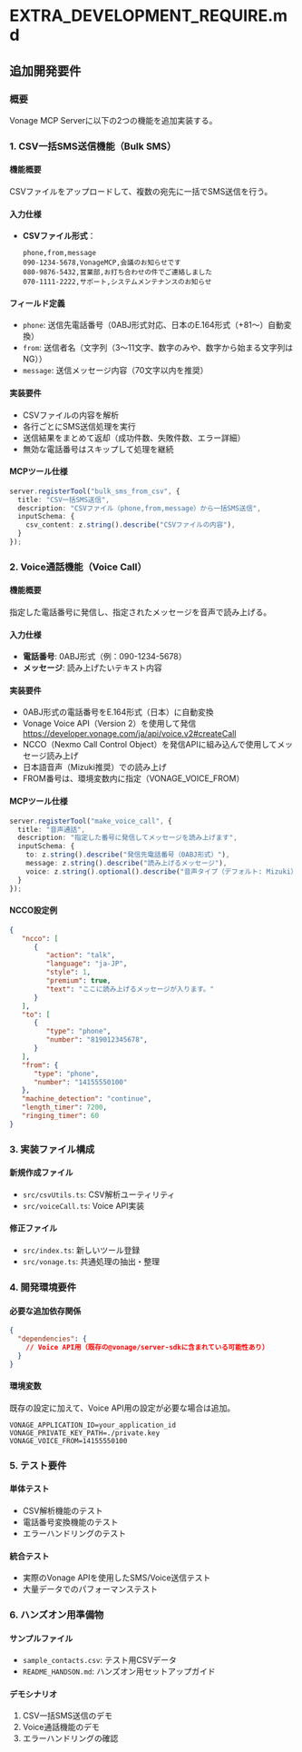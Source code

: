 # EXTRA_DEVELOPMENT_REQUIRE.md

## 追加開発要件

### 概要

Vonage MCP Serverに以下の2つの機能を追加実装する。

### 1. CSV一括SMS送信機能（Bulk SMS）

#### 機能概要

CSVファイルをアップロードして、複数の宛先に一括でSMS送信を行う。

#### 入力仕様

- **CSVファイル形式**：

  ```csv
  phone,from,message
  090-1234-5678,VonageMCP,会議のお知らせです
  080-9876-5432,営業部,お打ち合わせの件でご連絡しました
  070-1111-2222,サポート,システムメンテナンスのお知らせ
  ```

#### フィールド定義

- `phone`: 送信先電話番号（0ABJ形式対応、日本のE.164形式（+81〜）自動変換）
- `from`: 送信者名（文字列（3〜11文字、数字のみや、数字から始まる文字列はNG））
- `message`: 送信メッセージ内容（70文字以内を推奨）

#### 実装要件

- CSVファイルの内容を解析
- 各行ごとにSMS送信処理を実行
- 送信結果をまとめて返却（成功件数、失敗件数、エラー詳細）
- 無効な電話番号はスキップして処理を継続

#### MCPツール仕様

```typescript
server.registerTool("bulk_sms_from_csv", {
  title: "CSV一括SMS送信",
  description: "CSVファイル（phone,from,message）から一括SMS送信",
  inputSchema: {
    csv_content: z.string().describe("CSVファイルの内容"),
  }
});
```

### 2. Voice通話機能（Voice Call）

#### 機能概要

指定した電話番号に発信し、指定されたメッセージを音声で読み上げる。

#### 入力仕様

- **電話番号**: 0ABJ形式（例：090-1234-5678）
- **メッセージ**: 読み上げたいテキスト内容

#### 実装要件

- 0ABJ形式の電話番号をE.164形式（日本）に自動変換
- Vonage Voice API（Version 2）を使用して発信
<https://developer.vonage.com/ja/api/voice.v2#createCall>
- NCCO（Nexmo Call Control Object）を発信APIに組み込んで使用してメッセージ読み上げ
- 日本語音声（Mizuki推奨）での読み上げ
- FROM番号は、環境変数内に指定（VONAGE_VOICE_FROM）

#### MCPツール仕様

```typescript
server.registerTool("make_voice_call", {
  title: "音声通話",
  description: "指定した番号に発信してメッセージを読み上げます",
  inputSchema: {
    to: z.string().describe("発信先電話番号（0ABJ形式）"),
    message: z.string().describe("読み上げるメッセージ"),
    voice: z.string().optional().describe("音声タイプ（デフォルト: Mizuki）")
  }
});
```

#### NCCO設定例

```json
{
   "ncco": [
      {
         "action": "talk",
         "language": "ja-JP",
         "style": 1,
         "premium": true,
         "text": "ここに読み上げるメッセージが入ります。"
      }
   ],
   "to": [
      {
         "type": "phone",
         "number": "819012345678",
      }
   ],
   "from": {
      "type": "phone",
      "number": "14155550100"
   },
   "machine_detection": "continue",
   "length_timer": 7200,
   "ringing_timer": 60
}
```

### 3. 実装ファイル構成

#### 新規作成ファイル

- `src/csvUtils.ts`: CSV解析ユーティリティ
- `src/voiceCall.ts`: Voice API実装

#### 修正ファイル

- `src/index.ts`: 新しいツール登録
- `src/vonage.ts`: 共通処理の抽出・整理

### 4. 開発環境要件

#### 必要な追加依存関係

```json
{
  "dependencies": {
    // Voice API用（既存の@vonage/server-sdkに含まれている可能性あり）
  }
}
```

#### 環境変数

既存の設定に加えて、Voice API用の設定が必要な場合は追加。

```env
VONAGE_APPLICATION_ID=your_application_id
VONAGE_PRIVATE_KEY_PATH=./private.key
VONAGE_VOICE_FROM=14155550100
```

### 5. テスト要件

#### 単体テスト

- CSV解析機能のテスト
- 電話番号変換機能のテスト
- エラーハンドリングのテスト

#### 統合テスト

- 実際のVonage APIを使用したSMS/Voice送信テスト
- 大量データでのパフォーマンステスト

### 6. ハンズオン用準備物

#### サンプルファイル

- `sample_contacts.csv`: テスト用CSVデータ
- `README_HANDSON.md`: ハンズオン用セットアップガイド

#### デモシナリオ

1. CSV一括SMS送信のデモ
2. Voice通話機能のデモ
3. エラーハンドリングの確認
